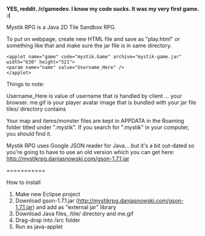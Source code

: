 **YES, reddit. /r/gamedev. I know my code sucks. It was my very first game. :(**

Mystik RPG is a Java 2D Tile Sandbox RPG.

To put on webpage, create new HTML file and save as "play.html" or something like that and make sure the jar file is in same directory.

    <applet name="game" code="mystik.Game" archive="mystik-game.jar" width="630" height="521">
    <param name="name" value="Username_Here" />
    </applet>

Things to note:

Username_Here is value of username that is handled by client ... your browser.
me.gif is your player avatar image that is bundled with your jar file
tiles/ directory contains

Your map and items/monster files are kept in APPDATA in the Roaming folder titled under ".mystik". If you search for ".mystik" in your computer, you should find it.

Mystik RPG uses Google JSON reader for Java... but it's a bit out-dated so you're going to have to use an old version which you can get here: http://mystikrpg.danjasnowski.com/gson-1.7.1.jar

===========

How to install

1. Make new Eclipse project
2. Download gson-1.7.1.jar (http://mystikrpg.danjasnowski.com/gson-1.7.1.jar) and add as "external jar" library
3. Download Java files, /tile/ directory and me.gif
3. Drag-drop into /src folder
4. Run as java-applet
